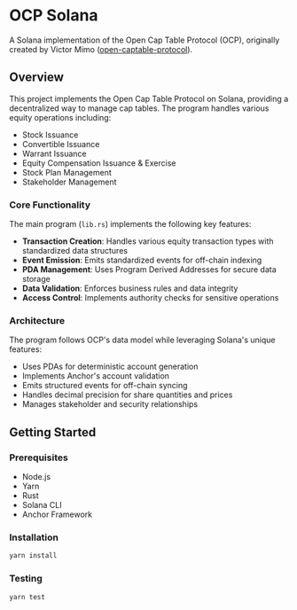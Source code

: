 # OCP Solana

A Solana implementation of the Open Cap Table Protocol (OCP), originally created by Victor Mimo ([open-captable-protocol](https://github.com/victormimo/open-captable-protocol)).

## Overview

This project implements the Open Cap Table Protocol on Solana, providing a decentralized way to manage cap tables. The program handles various equity operations including:

- Stock Issuance
- Convertible Issuance
- Warrant Issuance
- Equity Compensation Issuance & Exercise
- Stock Plan Management
- Stakeholder Management

### Core Functionality

The main program (`lib.rs`) implements the following key features:

- **Transaction Creation**: Handles various equity transaction types with standardized data structures
- **Event Emission**: Emits standardized events for off-chain indexing
- **PDA Management**: Uses Program Derived Addresses for secure data storage
- **Data Validation**: Enforces business rules and data integrity
- **Access Control**: Implements authority checks for sensitive operations

### Architecture

The program follows OCP's data model while leveraging Solana's unique features:

- Uses PDAs for deterministic account generation
- Implements Anchor's account validation
- Emits structured events for off-chain syncing
- Handles decimal precision for share quantities and prices
- Manages stakeholder and security relationships

## Getting Started

### Prerequisites

- Node.js
- Yarn
- Rust
- Solana CLI
- Anchor Framework

### Installation

```bash
yarn install
```

### Testing

```bash
yarn test
```
